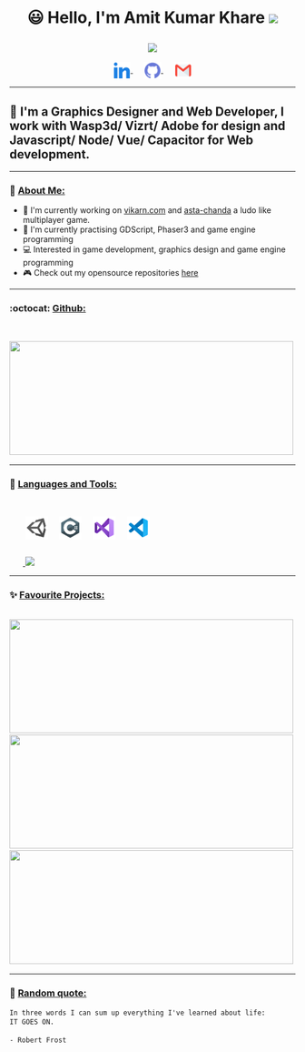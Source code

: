 <h1>
<p align = "center">
  😃 Hello, I'm Amit Kumar Khare <img src="https://media.giphy.com/media/hvRJCLFzcasrR4ia7z/giphy.gif" width="28">
</p>
</h1>
<p align = "center">
  <img src = "https://readme-typing-svg.herokuapp.com?color=6AF700&center=true&vCenter=true&width=500&lines=Graphic+Designer;Creative+Developer;14%2B+years+of+experience">
</p>

<p align = center>
<a href="https://www.linkedin.com/in/amitkumarkhare/">
  <img align="center" alt="AmitKumarKhare|LinkedIn" width="30px" src="images/linkedin.png"/>
</a>&nbsp;&nbsp;&nbsp;&nbsp;
<a href="https://github.com/amitkhare/">
  <img align="center" alt="AmitKhare|GitHub" width="30px" src="images/github.png"/>
</a>&nbsp;&nbsp;&nbsp;&nbsp;
<a href="mailto:amit@khare.co.in">
  <img align="center" alt="AmitKumarKhare|Email" width="30px" src="images/gmail.png"/>
</a>
<br/>

***

## 🏢 I'm a Graphics Designer and Web Developer, I work with Wasp3d/ Vizrt/ Adobe for design and Javascript/ Node/ Vue/ Capacitor for Web development.

***

### 👔 <ins>About Me:</ins>

- 🔭 I'm currently working on [vikarn.com](https://get.vikarn.com) and [asta-chanda](https://astachanda.vikarn.com) a ludo like multiplayer game.
- 🌱 I'm currently practising GDScript, Phaser3 and game engine programming
- 💻 Interested in game development, graphics design and game engine programming
- :video_game: Check out my opensource repositories [here](https://github.com/amitkhare?tab=repositories)

***

### :octocat: <ins>Github:</ins>
<br/>
<p align = "left">
  <a href = "https://github.com/amitkhare">
    <img width = "500em" height = "200em" src = "https://cybernethacker14-github-readme-stats.vercel.app/api?username=amitkhare&show_icons=true&include_all_commit=true&count_private=true&theme=radical"/>
  </a>
</p>

***

### 🔧 <ins>Languages and Tools:</ins>
<br/>
<p>
&nbsp;&nbsp;&nbsp;&nbsp;&nbsp;&nbsp;
<img align="center" alt="AmitKhare|Unity" width="40px" src="images/unity.png"/>&nbsp;&nbsp;&nbsp;&nbsp;
<img align="center" alt="AmitKhare|C#" width="40px" src="images/csharp.png"/>&nbsp;&nbsp;&nbsp;&nbsp;
<img align="center" alt="AmitKhare|VS" width="40px" src="images/visualstudio.png"/>&nbsp;&nbsp;&nbsp;&nbsp;
<img align="center" alt="AmitKhare|VSCode" width="40px" src="images/vscode.png"/>&nbsp;&nbsp;&nbsp;&nbsp;
</p>

<p align = "left">
  <br/>
  &nbsp;&nbsp;&nbsp;&nbsp;&nbsp;&nbsp;<a href = "https://github.com/amitkhare">
    <img height = "200em" src = "https://cybernethacker14-github-readme-stats.vercel.app/api/top-langs/?username=amitkhare&layout=compact&langs_count=8&theme=radical"/>
  </a>
</p>

***

### ✨ <ins>Favourite Projects:</ins>
<br/>
<a href = "https://github.com/amitkhare/adonis-jwt-api-starter">
  <img width = "500px" height = "200px" src = "https://cybernethacker14-github-readme-stats.vercel.app/api/pin/?username=amitkhare&repo=adonis-jwt-api-starter&theme=radical"/>
</a>
<br/>
<a href = "https://github.com/amitkhare/vue-editable-grid">
  <img width = "500px" height = "200px" src = "https://cybernethacker14-github-readme-stats.vercel.app/api/pin/?username=amitkhare&repo=vue-editable-grid&theme=radical"/>
</a>
<br/>
<a href = "https://github.com/amitkhare/vue-cropperjs">
  <img width = "500em" height = "200px" src = "https://cybernethacker14-github-readme-stats.vercel.app/api/pin/?username=amitkhare&repo=vue-cropperjs&theme=radical"/>
</a>

***

### :thought_balloon: <ins>Random quote:</ins>

```
In three words I can sum up everything I've learned about life:
IT GOES ON.

- Robert Frost
```
